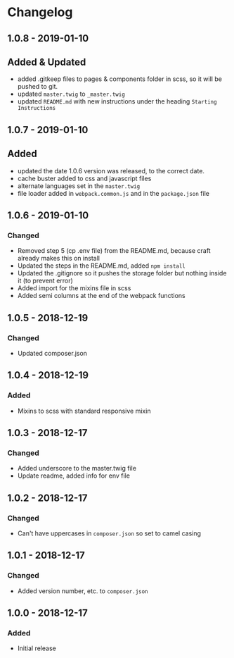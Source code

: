 # Changelog

## 1.0.8 - 2019-01-10
## Added & Updated
- added .gitkeep files to pages & components folder in scss, so it will be pushed to git.
- updated `master.twig` to `_master.twig`
- updated `README.md` with new instructions under the heading `Starting Instructions`

## 1.0.7 - 2019-01-10
## Added
- updated the date 1.0.6 version was released, to the correct date.
- cache buster added to css and javascript files
- alternate languages set in the `master.twig`
- file loader added in `webpack.common.js` and in the `package.json` file

## 1.0.6 - 2019-01-10
### Changed
- Removed step 5 (cp .env file) from the README.md, because craft already makes this on install
- Updated the steps in the README.md, added `npm install`
- Updated the .gitignore so it pushes the storage folder but nothing inside it (to prevent error)
- Added import for the mixins file in scss
- Added semi columns at the end of the webpack functions

## 1.0.5 - 2018-12-19
### Changed
- Updated composer.json

## 1.0.4 - 2018-12-19
### Added
- Mixins to scss with standard responsive mixin

## 1.0.3 - 2018-12-17
### Changed
- Added underscore to the master.twig file
- Update readme, added info for env file

## 1.0.2 - 2018-12-17
### Changed
- Can't have uppercases in `composer.json` so set to camel casing

## 1.0.1 - 2018-12-17
### Changed
- Added version number, etc. to `composer.json`

## 1.0.0 - 2018-12-17
### Added
- Initial release